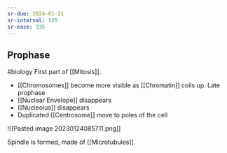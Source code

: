 ```yaml
---
sr-due: 2024-01-21
sr-interval: 135
sr-ease: 335
---
```

## Prophase
#biology 
First part of [[Mitosis]].

- [[Chromosomes]] become more visible as  [[Chromatin]] coils up.
Late prophase
- [[Nuclear Envelope]] disappears
- [[Nucleolus]] disappears
- Duplicated [[Centrosome]] move to poles of the cell

![[Pasted image 20230124085711.png]]

Spindle is formed, made of [[Microtubules]].
